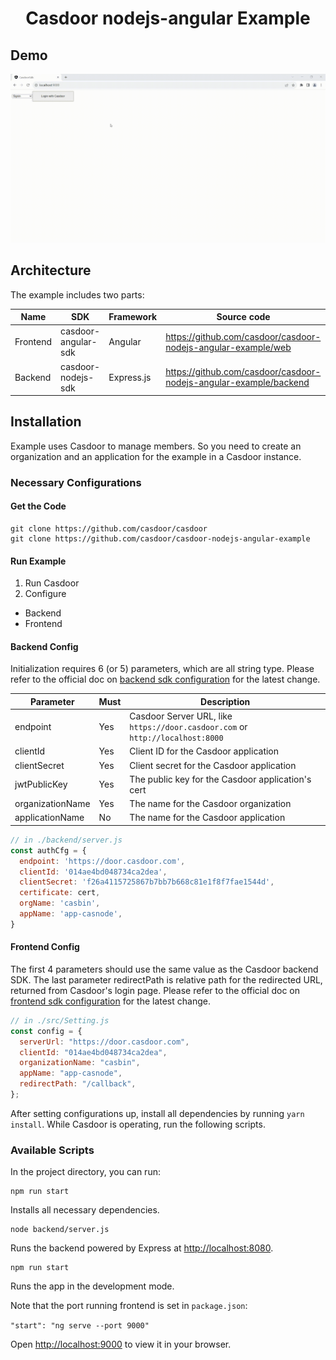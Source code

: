 <h1 align="center" style="border-bottom: none;">Casdoor nodejs-angular Example</h1>

## Demo

![angular-illustration.gif](demo.gif)

## Architecture

The example includes two parts:

| Name     | SDK                 | Framework  | Source code                                                       |
|----------|---------------------|------------|-------------------------------------------------------------------|
| Frontend | casdoor-angular-sdk | Angular    | https://github.com/casdoor/casdoor-nodejs-angular-example/web     |
| Backend  | casdoor-nodejs-sdk  | Express.js | https://github.com/casdoor/casdoor-nodejs-angular-example/backend |

## Installation

Example uses Casdoor to manage members. So you need to create an organization and an application for the example in a Casdoor instance.

### Necessary Configurations

#### Get the Code

```shell
git clone https://github.com/casdoor/casdoor
git clone https://github.com/casdoor/casdoor-nodejs-angular-example
```

#### Run Example

1. Run Casdoor
2. Configure
  - Backend
  - Frontend

#### Backend Config

Initialization requires 6 (or 5) parameters, which are all string type. Please refer to the official doc on [backend sdk configuration](https://casdoor.org/docs/how-to-connect/sdk#1-backend-sdk-configuration) for the latest change.

| Parameter        | Must | Description                                                                    |
|------------------|------|--------------------------------------------------------------------------------|
| endpoint         | Yes  | Casdoor Server URL, like `https://door.casdoor.com` or `http://localhost:8000` |
| clientId         | Yes  | Client ID for the Casdoor application                                          |
| clientSecret     | Yes  | Client secret for the Casdoor application                                      |
| jwtPublicKey     | Yes  | The public key for the Casdoor application's cert                              |
| organizationName | Yes  | The name for the Casdoor organization                                          |
| applicationName  | No   | The name for the Casdoor application                                           |

```js
// in ./backend/server.js
const authCfg = {
  endpoint: 'https://door.casdoor.com',
  clientId: '014ae4bd048734ca2dea',
  clientSecret: 'f26a4115725867b7bb7b668c81e1f8f7fae1544d',
  certificate: cert,
  orgName: 'casbin',
  appName: 'app-casnode',
}
```

#### Frontend Config

The first 4 parameters should use the same value as the Casdoor backend SDK. The last parameter redirectPath is relative path for the redirected URL, returned from Casdoor's login page. Please refer to the official doc on [frontend sdk configuration](https://casdoor.org/docs/how-to-connect/sdk#2-frontend-configuration) for the latest change.

```js
// in ./src/Setting.js
const config = {
  serverUrl: "https://door.casdoor.com",
  clientId: "014ae4bd048734ca2dea",
  organizationName: "casbin",
  appName: "app-casnode",
  redirectPath: "/callback",
};
```

After setting configurations up, install all dependencies by running `yarn install`. While Casdoor is operating, run the following scripts.

### Available Scripts

In the project directory, you can run:

```shell
npm run start
```

Installs all necessary dependencies.

```shell
node backend/server.js
```

Runs the backend powered by Express at [http://localhost:8080](http://localhost:8080).

```shell
npm run start
```

Runs the app in the development mode.

Note that the port running frontend is set in `package.json`:

`"start": "ng serve --port 9000"`

Open [http://localhost:9000](http://localhost:9000) to view it in your browser.
